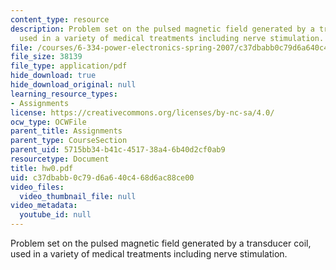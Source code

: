 ```yaml
---
content_type: resource
description: Problem set on the pulsed magnetic field generated by a transducer coil,
  used in a variety of medical treatments including nerve stimulation.
file: /courses/6-334-power-electronics-spring-2007/c37dbabb0c79d6a640c468d6ac88ce00_hw0.pdf
file_size: 38139
file_type: application/pdf
hide_download: true
hide_download_original: null
learning_resource_types:
- Assignments
license: https://creativecommons.org/licenses/by-nc-sa/4.0/
ocw_type: OCWFile
parent_title: Assignments
parent_type: CourseSection
parent_uid: 5715bb34-b41c-4517-38a4-6b40d2cf0ab9
resourcetype: Document
title: hw0.pdf
uid: c37dbabb-0c79-d6a6-40c4-68d6ac88ce00
video_files:
  video_thumbnail_file: null
video_metadata:
  youtube_id: null
---
```

Problem set on the pulsed magnetic field generated by a transducer coil, used in a variety of medical treatments including nerve stimulation.